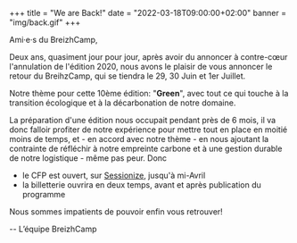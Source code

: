 +++
title = "We are Back!"
date = "2022-03-18T09:00:00+02:00"
banner = "img/back.gif"
+++

Ami·e·s du BreizhCamp,

Deux ans, quasiment jour pour jour, après avoir du annoncer à contre-cœur l'annulation de l'édition 2020, nous avons le plaisir de vous annoncer le retour du BreihzCamp, qui se tiendra le 29, 30 Juin et 1er Juillet.

Notre thème pour cette 10ème édition: "**Green**", avec tout ce qui touche à la transition écologique et à la décarbonation de notre domaine.

La préparation d'une édition nous occupait pendant près de 6 mois, il va donc falloir profiter de notre expérience pour mettre tout en place en moitié moins de temps, et - en accord avec notre thème - en nous ajoutant la contrainte de réfléchir à notre empreinte carbone et à une gestion durable de notre logistique - même pas peur. Donc

- le CFP est ouvert, sur [Sessionize](https://sessionize.com/breizhcamp-2022/), jusqu'à mi-Avril
- la billetterie ouvrira en deux temps, avant et après publication du programme

Nous sommes impatients de pouvoir enfin vous retrouver!

-- L’équipe BreizhCamp
